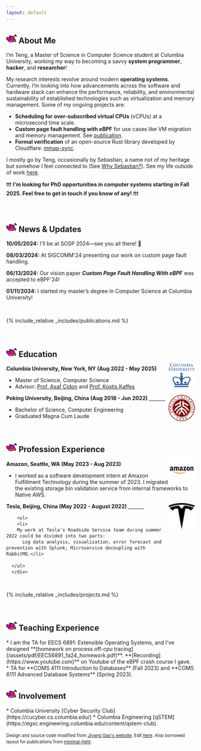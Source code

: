 ```yaml
---
layout: default
---
```

<h2 class="flappy">
<img src="/assets/img/flappy_default.png" alt="flappy" style="width: 28px; height: 28px;">  
About Me
</h2>

<!--
<a href="#publications">Go to Publications</a>
<a href="#news">Go to News</a>


<a href="#publications">Go to Publications</a>
<a href="#publications">Go to Publications</a>

```
// Javascript code with syntax highlighting.
var fun = function lang(l) {
  dateformat.i18n = require('./lang/' + l)
  return true;
}
```
-->


I’m Teng, a Master of Science in Computer Science student at Columbia University, working my way to becoming a savvy **system programmer**, **hacker**, and **researcher**!

My research interests revolve around modern **operating systems**. Currently, I’m looking into how advancements across the software and hardware stack can enhance the performance, reliability, and environmental sustainability of established technologies such as virtualization and memory management. Some of my ongoing projects are:

* **Scheduling for over-subscribed virtual CPUs** (vCPUs) at a microsecond time scale.
* **Custom page fault handling with eBPF** for use cases like VM migration and memory management. See <a href="#publications">publication</a>.
* **Formal verification** of an open-source Rust library developed by Cloudflare: [mmap-sync](https://github.com/cloudflare/mmap-sync).
<!-- Keywords: Operating Systems, Virtualization, eBPF, Scheduling, FPGA, Programmable Networks, smartNICs -->

I mostly go by Teng, occasionally by Sebastian, a name not of my heritage but somehow I feel connected to (See [Why Sebastian?](/why-sebastian)). See my life outside of work [here](/fun-life).
<!--I am a die-hard fan of Beyoncé and and have seen her performing live for [5 times](http://iris.usc.edu/people/nevatia/) in 2023.-->

❗️❗️❗️ **I'm looking for PhD opportunities in computer systems starting in Fall 2025. Feel free to get in touch if you know of any!** ❗️❗️❗️

<br>

<h2 class="fire" id="news">
<img src="/assets/img/flappy_default.png" alt="flappy" style="width: 28px; height: 28px;">
News & Updates
</h2>
<div class="updates-container">
  <div class="updates">
    <p><b>10/05/2024:</b> I'll be at SOSP 2024—see you all there! 🤠 </p>
    <p><b>08/03/2024:</b> At SIGCOMM'24 presenting our work on custom page fault handling. </p>
    <p><b>06/13/2024:</b> Our vision paper <i><b>Custom Page Fault Handling With eBPF</b></i> was accepted to eBPF'24! </p>
    <p><b>01/11/2024:</b> I started my master’s degree in Computer Science at Columbia University! </p>
    <!-- Add more updates as needed -->
  </div>
</div>

<br>

{% include_relative _includes/publications.md %}

<br>

<h2 class="flappy" id="news">
<img src="/assets/img/flappy_default.png" alt="flappy" style="width: 28px; height: 28px;">
Education
</h2>

<div align="left">
        <strong> Columbia University, New York, NY (Aug 2022 - May 2025) </strong>
        <a href="https://cs.columbia.edu/" target="_blank" rel="external">
            <img src="/assets/img/columbia_new.png" style="float: right; margin-top: -10px; margin-left: 0px;" width="70" height="70">
        </a>
        <ul>
        <li>
          Master of Science, Computer Science</li>
        <li>
          Advisor: <a href="https://www.asafcidon.com/">Prof. Asaf Cidon</a> and <a href="https://www.cs.columbia.edu/~kkaffes/index.html">Prof. Kostis Kaffes</a></li>
      </ul>      
      </div>

<div align="left">
        <strong> Peking University, Beijing, China (Aug 2018 - Jun 2022) </strong>
          <a href="https://english.pku.edu.cn" target="_blank" rel="external">
            <img border="0" src="/assets/img/PKU_icon.png" align="right" width="70" height="70">
          </a> 
        <ul>
        <li>
          Bachelor of Science, Computer Engineering </li>
        <li>
          Graduated Magna Cum Laude</li>
      </ul>      
      </div>
<br>

<h2 class="fire" id="professional">
<img src="/assets/img/flappy_default.png" alt="flappy" style="width: 28px; height: 28px;">
Profession Experience
</h2>

<div align="left">
        <strong> Amazon, Seattle, WA (May 2023 - Aug 2023) </strong>
        <a href="https://amazon.com/" target="_blank" rel="external">
            <img src="/assets/img/amazon.png" style="float: right; margin-top: -10px; margin-left: 0px;" width="70" height="70">
        </a>
        <ul>
        <li>
          I worked as a software development intern at Amazon Fulfillment Technology during the summer of 2023. I migrated the existing storage bin validation service from internal frameworks to Native AWS. 
</li>
      </ul>      
      </div>

<div align="left">
        <strong> Tesla, Beijing, China (May 2022 - August 2022) </strong>
          <a href="https://tesla.com" target="_blank" rel="external">
            <img border="0" src="/assets/img/tesla.svg" align="right" width="70" height="70">
          </a> 

        <ul>
        <li>
        My work at Tesla's Roadside Service team during summer 2022 could be divided into two parts:
          Log data analysis, visualization, error forecast and prevention with Splunk; Microservice decoupling with RabbitMQ.</li>

      </ul>      
      </div>

<br>

{% include_relative _includes/projects.md %}

<br>

<h2 class="flappy" id="teaching">
<img src="/assets/img/flappy_default.png" alt="flappy" style="width: 28px; height: 28px;">
Teaching Experience
</h2>
* I am the TA for EECS 6891: Extensible Operating Systems, and I've designed **[homework on process off-cpu tracing](/assets/pdf/EECS6891_fa24_homework.pdf)**. **[Recording](https://www.youtube.com)** on Youtube of the eBPF crash course I gave.
* TA for **COMS 4111 Introduction to Databases** (Fall 2023) and **COMS 6111 Advanced Database Systems** (Spring 2023).

<br>

<h2 class="fire" id="involvement">
<img src="/assets/img/flappy_default.png" alt="flappy" style="width: 28px; height: 28px;">
Involvement
</h2>
* Columbia University [Cyber Security Club](https://cucyber.cs.columbia.edu/)
* Columbia Engineering [qSTEM](https://egsc.engineering.columbia.edu/content/qstem-club).

<br>

<small>Design and source code modified from <a href="https://jiyanggao.github.io/" target="_blank">Jiyang Gao's website</a>. Edit <a href="https://github.com/jiyanggao/jiyanggao.github.io" target="_blank">here</a>. Also borrowed layout for publications from <a href="https://github.com/yaoyao-liu/minimal-light" target="_blank">minimal-light</a>.</small>
